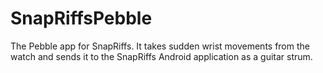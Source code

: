 # SnapRiffsPebble
The Pebble app for SnapRiffs. It takes sudden wrist movements from the watch and sends it to the SnapRiffs Android application as a guitar strum.
